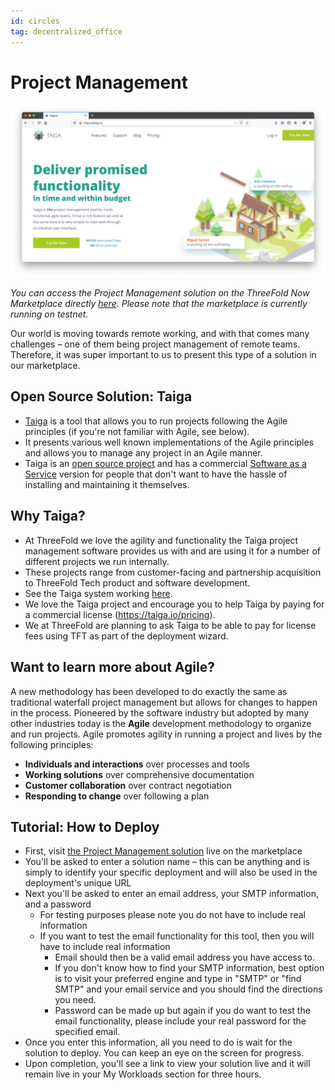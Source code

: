 ```yaml
---
id: circles
tag: decentralized_office
---
```


# Project Management

![](./img/taiga_frontpage.png)

*You can access the Project Management solution on the ThreeFold Now Marketplace directly [here](https://marketplace.threefold.io/marketplace/#/solutions/taiga). Please note that the marketplace is currently running on testnet.*

Our world is moving towards remote working, and with that comes many challenges – one of them being project management of remote teams. Therefore, it was super important to us to present this type of a solution in our marketplace.

## Open Source Solution: Taiga

- [Taiga](https://www.taiga.io/) is a tool that allows you to run projects following the Agile principles (if you're not familiar with Agile, see below).
- It presents various well known implementations of the Agile principles and allows you to manage any project in an Agile manner.
- Taiga is an [open source project](https://github.com/taigaio) and has a commercial [Software as a Service](https://taiga.io/) version for people that don't want to have the hassle of installing and maintaining it themselves.

## Why Taiga?

- At ThreeFold we love the agility and functionality the Taiga project management software provides us with and are using it for a number of different projects we run internally.
- These projects range from customer-facing and partnership acquisition to ThreeFold Tech product and software development.
- See the Taiga system working [here](https://circles.threefold.me/discover).
- We love the Taiga project and encourage you to help Taiga by paying for a commercial license (https://taiga.io/pricing).
- We at ThreeFold are planning to ask Taiga to be able to pay for license fees using TFT as part of the deployment wizard.

## Want to learn more about Agile? 

A new methodology has been developed to do exactly the same as traditional waterfall project management but allows for changes to happen in the process. Pioneered by the software industry but adopted by many other industries today is the **Agile** development methodology to organize and run projects. Agile promotes agility in running a project and lives by the following principles:

- **Individuals and interactions** over processes and tools
- **Working solutions** over comprehensive documentation
- **Customer collaboration** over contract negotiation
- **Responding to change** over following a plan

## Tutorial: How to Deploy

- First, visit [the Project Management solution](https://marketplace.threefold.io/marketplace/#/solutions/taiga) live on the marketplace
- You'll be asked to enter a solution name – this can be anything and is simply to identify your specific deployment and will also be used in the deployment's unique URL
- Next you'll be asked to enter an email address, your SMTP information, and a password
    - For testing purposes please note you do not have to include real information
    - If you want to test the email functionality for this tool, then you will have to include real information
        - Email should then be a valid email address you have access to.
        - If you don't know how to find your SMTP information, best option is to visit your preferred engine and type in "SMTP" or "find SMTP" and your email service and you should find the directions you need.
        - Password can be made up but again if you do want to test the email functionality, please include your real password for the specified email.
- Once you enter this information, all you need to do is wait for the solution to deploy. You can keep an eye on the screen for progress.
- Upon completion, you'll see a link to view your solution live and it will remain live in your My Workloads section for three hours.

<!--

## How can you and your business benefit?

ThreeFold gives you the ability to have a "one-click" solution to deploy your own project management system in many of the locations where the ThreeFold Grid has capacity.

Deploying your own instance on the grid provides you with unique features like:

- **A private instance**. It's your private instance running in you private virtual data center.
- **Choice of location**. Any node on the TF Grid is able to run the Taiga instance and we will make more locations to deploy going forward.
- **Decentralized User Authentication**. ThreeFold uses a 2-Factor Authentication system that doe not rely on central storage of a username and password combination.

-->
